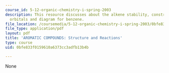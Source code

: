 ```yaml
---
course_id: 5-12-organic-chemistry-i-spring-2003
description: This resource discusses about the alkene stability, constructing molecular
  orbitals and diagram for benzene.
file_location: /coursemedia/5-12-organic-chemistry-i-spring-2003/0bfe833f0159610a6373cc3adfb13b4b_13.pdf
file_type: application/pdf
layout: pdf
title: 'AROMATIC COMPOUNDS: Structure and Reactions'
type: course
uid: 0bfe833f0159610a6373cc3adfb13b4b

---
```

None